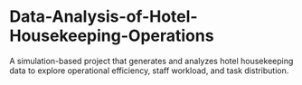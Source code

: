 # Data-Analysis-of-Hotel-Housekeeping-Operations
A simulation-based project that generates and analyzes hotel housekeeping data to explore operational efficiency, staff workload, and task distribution.
